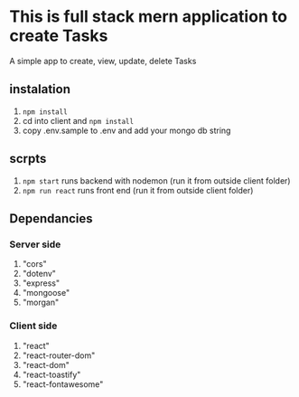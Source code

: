 # This is full stack mern application to create Tasks

A simple app to create, view, update, delete Tasks

## instalation

1. `npm install`
2. cd into client and `npm install`
3. copy .env.sample to .env and add your mongo db string

## scrpts

1. `npm start` runs backend with nodemon (run it from outside client folder)
2. `npm run react` runs front end (run it from outside client folder)

## Dependancies

### Server side

1. "cors"
2. "dotenv"
3. "express"
4. "mongoose"
5. "morgan"

### Client side

1. "react"
2. "react-router-dom"
3. "react-dom"
4. "react-toastify"
5. "react-fontawesome"

